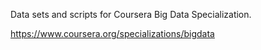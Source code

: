 Data sets and scripts for Coursera Big Data Specialization. 

https://www.coursera.org/specializations/bigdata
